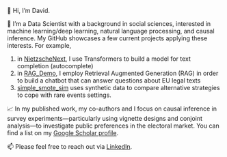 👋 Hi, I’m David.

💼 I’m a Data Scientist with a background in social sciences, interested in machine learning/deep learning, natural language processing, and causal inference. My GitHub showcases a few current projects applying these interests. For example,
1. in [NietzscheNext](https://github.com/davidhilpert/NietzscheNext), I use Transformers to build a model for text completion (autocomplete)
2. in [RAG_Demo](https://github.com/davidhilpert/RAG_Demo), I employ Retrieval Augmented Generation (RAG) in order to build a chatbot that can answer questions about EU legal texts
3. [simple_smote_sim](https://github.com/davidhilpert/simple_smote_sim) uses synthetic data to compare alternative strategies to cope with rare events settings. 

📈 In my published work, my co-authors and I focus on causal inference in survey experiments—particularly using vignette designs and conjoint analysis—to investigate public preferences in the electoral market. You can find a list on my [Google Scholar profile](https://scholar.google.de/citations?user=RkCa68wAAAAJ&hl=de).

📫 Please feel free to reach out via [LinkedIn](https://de.linkedin.com/in/david-hilpert-363208135).

<!---
1. [**Divided we Unite**](https://www.cambridge.org/core/journals/american-political-science-review/article/divided-we-unite-the-nature-of-partyism-and-the-role-of-coalition-partnership-in-europe/B46AE5A929EA42FE817FE6273B0243E8): A multidimensional vignette design (conjoint analysis) on the extent of emotional polarization along party lines in 25 European countries (w. H. Hahm, T. König)
2. [**Divided by Europe**](https://www.tandfonline.com/doi/abs/10.1080/01402382.2022.2133277): A multidimensional vignette design (conjoint analysis) on the extent of emotional polarization between supporters and opponents of European integration in that same 25 EU member states (w. H. Hahm, T. König)
3. [**Wheeling and dealing behind closed doors**](https://www.cambridge.org/core/journals/political-science-research-and-methods/article/wheeling-and-dealing-behind-closed-doors-estimating-the-causal-effect-of-transparency-on-policy-evaluations-using-a-survey-experiment/F38E9DCA76E8DA5B44D44CA81C1BFF1A): A vignette design on the effect of transparency on the perception of international trade agreements (w. S. Juhl)
4. [**Institutional reform and public attitudes toward EU decision making**](https://ejpr.onlinelibrary.wiley.com/doi/full/10.1111/1475-6765.12361): A multidimensional vignette design (conjoint analysis) public support for alternative institutional architectures for the EU (w. H. Hahm, T. König)

- 👋 Hi, I’m @davidhilpert
- 👀 I’m interested in ...
- 🌱 I’m currently learning ...
- 💞️ I’m looking to collaborate on ...
- 📫 How to reach me ...
- 😄 Pronouns: ...
- ⚡ Fun fact: ...

🌱 I’m currently learning [specific technology or language].
💼 I’m a [your profession or role] with a passion for [your interests or specialties].
🔧 I love working on projects related to [mention specific topics or projects].
📫 Feel free to reach out: [your email or preferred contact method].
🚀 Check out my latest projects below!

davidhilpert/davidhilpert is a ✨ special ✨ repository because its `README.md` (this file) appears on your GitHub profile.
You can click the Preview link to take a look at your changes.
--->
